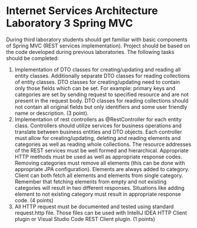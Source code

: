 # Internet Services Architecture Laboratory 3 Spring MVC
During third laboratory students should get familiar with basic components of Spring MVC
(REST services implementation). Project should be based on the code developed during
previous laboratories.
The following tasks should be completed:
1. Implementation of DTO classes for creating/updating and reading all entity classes.
Additionally separate DTO classes for reading collections of entity classes. DTO
classes for creating/updating need to contain only those fields which can be set. For
example: primary keys and categories are set by sending request to specified
resource and are not present in the request body. DTO classes for reading
collections should not contain all original fields but only identifiers and some user
friendly name or description. (3 point).
2. Implementation of rest controllers as @RestController for each entity class.
Controllers should utilize services for business operations and translate between
business entities and DTO objects. Each controller must allow for creating/updating,
deleting and reading elements and categories as well as reading whole collections.
The resource addresses of the REST services must be well formed and
hierarchical. Appropriate HTTP methods must be used as well as appropriate
response codes. Removing categories must remove all elements (this can be done
with appropriate JPA configuration). Elements are always added to category. Client
can both fetch all elements and elements from single category. Remember that
fetching elements from empty and not existing categories will result in two different
responses. Situations like adding element to not existing category must result in
appropriate response code. (4 points)
3. All HTTP request must be documented and tested using standard request.http
file. Those files can be used with IntelliJ IDEA HTTP Client plugin or Visual Studio
Code REST Client plugin. (1 points)
